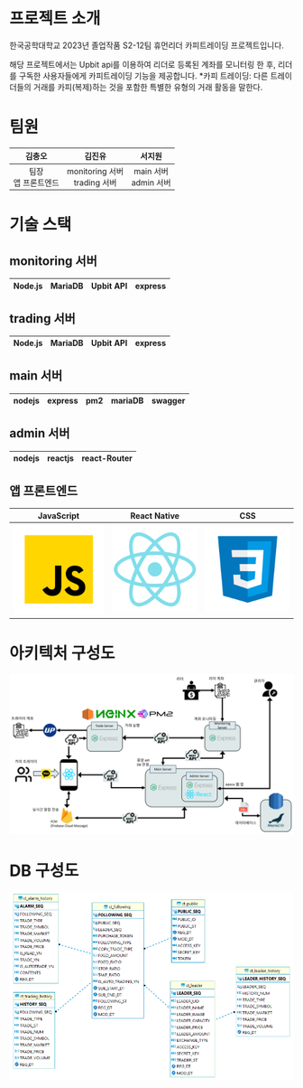 # 프로젝트 소개
한국공학대학교 2023년 졸업작품 S2-12팀 휴먼리더 카피트레이딩 프로젝트입니다.

해당 프로젝트에서는 Upbit api를 이용하여 리더로 등록된 계좌를 모니터링 한 후, 리더를 구독한 사용자들에게 카피트레이딩 기능을 제공합니다.
*카피 트레이딩: 다른 트레이더들의 거래를 카피(복제)하는 것을 포함한 특별한 유형의 거래 활동을 말한다. 


# 팀원
|김충오|김진유|서지원|
|:---:|:---:|:---:|
|팀장<br>앱 프론트엔드|monitoring 서버<br>trading 서버|main 서버<br>admin 서버|

# 기술 스택
## monitoring 서버
|Node.js|MariaDB|Upbit API|express|
|---|---|---|---|

## trading 서버
|Node.js|MariaDB|Upbit API|express|
|---|---|---|---|

## main 서버
|nodejs|express|pm2|mariaDB|swagger|
|---|---|---|---|---|

## admin 서버
|nodejs|reactjs|react-Router| 
|---|---|---|

## 앱 프론트엔드
|JavaScript|React Native|CSS|
|---|---|---|
|![poster](./readme_img/javascript.svg)|![poster](./readme_img/react.svg)|![poster](./readme_img/css.svg)

# 아키텍처 구성도
![poster](./readme_img/sys_arch.jpg)


# DB 구성도
![poster](./readme_img/db.png)


